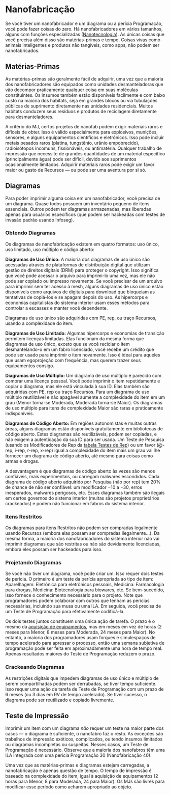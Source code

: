 # Nanofabricação

Se você tiver um nanofabricador e um diagrama ou a perícia Programação, você pode fazer coisas do zero. Há nanofabricadores em vários tamanhos, alguns com funções especializadas ([Nanotecnologia](../16/19-nanotech.md)). As únicas coisas que você precisa além disso são matérias-primas e tempo. Coisas vivas como animais inteligentes e produtos não tangíveis, como apps, não podem ser nanofabricados.

## Matérias-Primas

As matérias-primas são geralmente fácil de adquirir, uma vez que a maioria dos nanofabricadores são equipados como unidades desmanteladoras que vão decompor praticamente qualquer coisa em suas moléculas constituintes. Os insumos também estão disponíveis facilmente e com baixo custo na maioria dos habitats, seja em grandes blocos ou via tubulações públicas de suprimento diretamente nas unidades residenciais. Muitos habitats conduzem seus resíduos e produtos de reciclagem diretamente para desmanteladores.

A critério do MJ, certos projetos de nanofab podem exigir materiais raros e difíceis de obter. Isso é válido especialmente para explosivos, munições, sensores, e alguns equipamentos científicos e eletrônicos. Isso pode incluir metais pesados raros (platina, tungstênio, urânio empobrecido), radioisótopos incomuns, fissionáveis, ou antimatéria. Qualquer trabalho de impressão que necessite de grandes quantidades de um material específico (principalmente água) pode ser difícil, devido aos suprimentos ocasionalmente limitados. Adquirir materiais raros pode exigir um favor maior ou gasto de Recursos — ou pode ser uma aventura por si só.

## Diagramas

Para poder imprimir alguma coisa em um nanofabricador, você precisa de um diagrama. Quase todos possuem um inventário pequeno de itens essenciais. Outros podem ter diagramas armazenadas, mas liberadas apenas para usuários específicos (que podem ser hackeadas com testes de invasão padrão usando Infoseg).

### Obtendo Diagramas

Os diagramas de nanofabricação existem em quatro formatos: uso único, uso limitado, uso múltiplo e código aberto:

**Diagramas de Uso Único:** A maioria dos diagramas de uso único são acessadas através de plataformas de distribuição digital que utilizam gestão de direitos digitais (DRM) para proteger o copyright. Isso significa que você pode acessar o arquivo para imprimi-lo uma vez, mas ele não pode ser copiado ou impresso novamente. Se você precisar de um arquivo para imprimir sem ter acesso à mesh, alguns diagramas de uso único estão disponíveis como arquivos de digitais para download que bloqueiam as tentativas de copiá-los e se apagam depois do uso. As hipercorps e economias capitalistas do sistema interior usam esses métodos para controlar a escassez e manter você dependente.

Diagramas de uso único são adquiridas com PE, rep, ou traço Recursos, usando a complexidade do item.

**Diagramas de Uso Limitado:** Algumas hipercorps e economias de transição permitem licenças limitadas. Elas funcionam da mesma forma que diagramas de uso único, exceto que se você reciclar o item desmantelando-o em um fabro licenciado, você recebe um crédito que pode ser usado para imprimir o item novamente. Isso é ideal para aqueles que usam egoprojeção com frequência, mas querem trazer seus equipamentos consigo.

**Diagramas de Uso Múltiplo:** Um diagrama de uso múltiplo é parecido com comprar uma licença pessoal. Você pode imprimir o item repetidamente e copiar o diagrama, mas ele está vinculada à sua ID. Elas também são adquiridas com PE, rep ou traço Recursos. Para um diagrama de uso múltiplo reutilizável e não apagável aumente a complexidade do item em um grau (Menor torna-se Moderada, Moderada torna-se Maior). Os diagramas de uso múltiplo para itens de complexidade Maior são raras e praticamente indisponíveis.

**Diagramas de Código Aberto:** Em regiões autonomistas e muitas outras áreas, alguns diagramas estão disponíveis gratuitamente em bibliotecas de código aberto. Estes diagramas são reutilizáveis, podem ser copiadas, e não exigem a autenticação da sua ID para ser usada. Um Teste de Pesquisa (usando os Modificadores de Rep da [tabela Testes de Rep](../15/13-networking.md#rep-tests)) ou um favor (@-rep, i-rep, r-rep, x-rep) igual a complexidade do item mais um grau vai lhe fornecer um diagrama de código aberto, até mesmo para coisas como armas e drogas.

A desvantagem é que diagramas de código aberto às vezes são menos confiáveis, mais experimentais, ou carregam malwares escondidos. Cada diagrama de código aberto adquirido por Pesquisa (não por rep) tem 20% de chance de não ser confiável: um modificador −10 a −30, erros inesperados, malwares perigosos, etc. Esses diagramas também são ilegais em certos governos do sistema interior (muitas são projetos proprietários crackeados) e podem não funcionar em fabros do sistema interior.

### Itens Restritos

Os diagramas para itens Restritos não podem ser compradas legalmente usando Recursos (embora elas possam ser compradas ilegalmente…). Da mesma forma, a maioria dos nanofabricadores do sistema interior não vai imprimir diagramas que são restritas ou não são devidamente licenciadas, embora eles possam ser hackeados para isso.

### Projetando Diagramas

Se você não tiver um diagrama, você pode criar um. Isso requer dois testes de perícia. O primeiro é um teste da perícia apropriada ao tipo de item: Aparelhagem: Eletrônica para eletrônicos pessoais, Medicina: Farmacologia para drogas, Medicina: Biotecnologia para biowares, etc. Se bem-sucedido, isso fornece o conhecimento necessário para o projeto. Note que programadores podem colaborar com outros que tenham as perícias necessárias, incluindo sua musa ou uma ILA. Em seguida, você precisa de um Teste de Programação para efetivamente codificá-la.

Os dois testes juntos constituem uma única ação de tarefa. O prazo é o mesmo da [aquisição de equipamentos](../16/02-acquiring-gear.md), mas em meses em vez de horas (2 meses para Menor, 8 meses para Moderada, 24 meses para Maior). No entanto, a maioria dos programadores usam forques e simulespaços de tempo acelerado para apressar o processo, então uma semana subjetiva de programação pode ser feita em aproximadamente uma hora de tempo real. Apenas resultados maiores do Teste de Programação reduzem o prazo.

### Crackeando Diagramas

As restrições digitais que impedem diagramas de uso único e múltiplo de serem compartilhadas podem ser derrubadas, se tiver tempo suficiente. Isso requer uma ação de tarefa de Teste de Programação com um prazo de 6 meses (ou 3 dias em RV de tempo acelerado). Se tiver sucesso, o diagrama pode ser reutilizado e copiado livremente.

## Teste de Impressão

Imprimir um item com um diagrama _não_ requer um teste na maior parte dos casos — o diagrama é suficiente, o nanofabro faz o resto. As exceções são trabalhos de impressão exóticos, complicados, ou tendo insumos limitados ou diagramas incompletas ou suspeitas. Nesses casos, um Teste de Programação é necessário. Observe que a maioria dos nanofabros têm uma ILA integrada com uma pericia Programação 30 (Nanofabricação 40).

Uma vez que as matérias-primas e diagramas estejam carregadas, a nanofabricação é apenas questão de tempo. O tempo de impressão é baseado na complexidade do item, igual à aquisição de equipamentos (2 horas para Menor, 8 para Moderada, 24 para Maior). Os MJs são livres para modificar esse período como acharem apropriado ao objeto.
